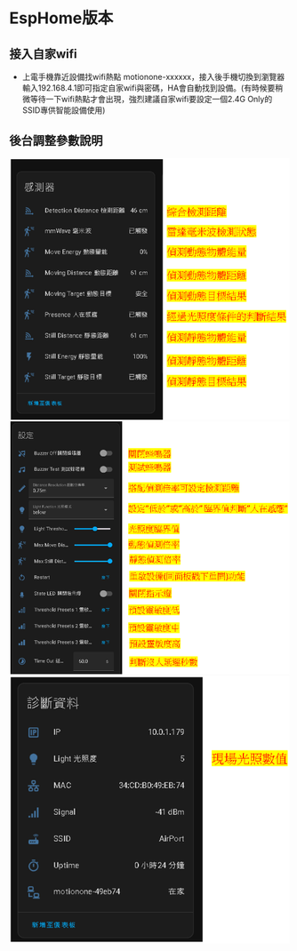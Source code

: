 # EspHome版本
## 接入自家wifi
-  上電手機靠近設備找wifi熱點 motionone-xxxxxx，接入後手機切換到瀏覽器輸入192.168.4.1即可指定自家wifi與密碼，HA會自動找到設備。(有時候要稍微等待一下wifi熱點才會出現，強烈建議自家wifi要設定一個2.4G Only的SSID專供智能設備使用)
## 後台調整參數說明
  ![Mosquitto_broker](/motion_mmWave/esphome/image/235731.png)
  ![Mosquitto_broker](/motion_mmWave/esphome/image/235811.png)
  ![Mosquitto_broker](/motion_mmWave/esphome/image/235904.png)


